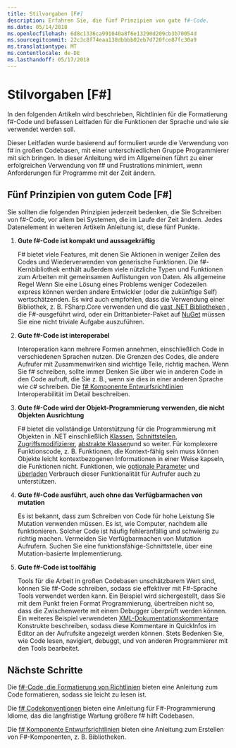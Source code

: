 ```yaml
---
title: Stilvorgaben [F#]
description: Erfahren Sie, die fünf Prinzipien von gute f#-Code.
ms.date: 05/14/2018
ms.openlocfilehash: 6d8c1336ca991040a8f6e13290d209cb3b70054d
ms.sourcegitcommit: 22c3c8f74eaa138dbbbb02eb7d720fce87fc30a9
ms.translationtype: MT
ms.contentlocale: de-DE
ms.lasthandoff: 05/17/2018
---
```

# <a name="f-style-guide"></a>Stilvorgaben [F#]

In den folgenden Artikeln wird beschrieben, Richtlinien für die Formatierung f#-Code und befassen Leitfaden für die Funktionen der Sprache und wie sie verwendet werden soll.

Dieser Leitfaden wurde basierend auf formuliert wurde die Verwendung von f# in großen Codebasen, mit einer unterschiedlichen Gruppe Programmierer mit sich bringen. In dieser Anleitung wird im Allgemeinen führt zu einer erfolgreichen Verwendung von f# und Frustrations minimiert, wenn Anforderungen für Programme mit der Zeit ändern.

## <a name="five-principles-of-good-f-code"></a>Fünf Prinzipien von gutem Code [F#]

Sie sollten die folgenden Prinzipien jederzeit bedenken, die Sie Schreiben von f#-Code, vor allem bei Systemen, die im Laufe der Zeit ändern. Jedes Datenelement in weiteren Artikeln Anleitung ist, diese fünf Punkte.

1. **Gute f#-Code ist kompakt und aussagekräftig**

    F# bietet viele Features, mit denen Sie Aktionen in weniger Zeilen des Codes und Wiederverwenden von generische Funktionen. Die f#-Kernbibliothek enthält außerdem viele nützliche Typen und Funktionen zum Arbeiten mit gemeinsamen Auflistungen von Daten. Als allgemeine Regel Wenn Sie eine Lösung eines Problems weniger Codezeilen express können werden andere Entwickler (oder die zukünftige Self) wertschätzenden. Es wird auch empfohlen, dass die Verwendung einer Bibliothek, z. B. FSharp.Core verwenden und die [vast .NET Bibliotheken](https://docs.microsoft.com/dotnet/api/) , die F#-ausgeführt wird, oder ein Drittanbieter-Paket auf [NuGet](https://www.nuget.org/) müssen Sie eine nicht triviale Aufgabe auszuführen.

2. **Gute f#-Code ist interoperabel**

    Interoperation kann mehrere Formen annehmen, einschließlich Code in verschiedenen Sprachen nutzen. Die Grenzen des Codes, die andere Aufrufer mit Zusammenwirken sind wichtige Teile, richtig machen. Wenn Sie f# schreiben, sollte immer Denken Sie über wie in anderen Code in den Code aufruft, die Sie z. B., wenn sie dies in einer anderen Sprache wie c# schreiben. Die [f# Komponente Entwurfsrichtlinien](component-design-guidelines.md) Interoperabilität im Detail beschreiben.

3. **Gute f#-Code wird der Objekt-Programmierung verwenden, die nicht Objekten Ausrichtung**

    F# bietet die vollständige Unterstützung für die Programmierung mit Objekten in .NET einschließlich [Klassen](../language-reference/classes.md), [Schnittstellen](../language-reference/interfaces.md), [Zugriffsmodifizierer](../language-reference/access-control.md), [abstrakte Klassen](../language-reference/abstract-classes.md)und so weiter. Für komplexere Funktionscode, z. B. Funktionen, die Kontext-fähig sein muss können Objekte leicht kontextbezogenen Informationen in einer Weise kapseln, die Funktionen nicht. Funktionen, wie [optionale Parameter](../language-reference/members/methods.md#optional-arguments) und [überladen](../language-reference/members/methods.md#overloaded-methods) Verbrauch dieser Funktionalität für Aufrufer auch zu unterstützen.

4. **Gute f#-Code ausführt, auch ohne das Verfügbarmachen von mutation**

    Es ist bekannt, dass zum Schreiben von Code für hohe Leistung Sie Mutation verwenden müssen. Es ist, wie Computer, nachdem alle funktionieren. Solcher Code ist häufig fehleranfällig und schwierig zu richtig machen. Vermeiden Sie Verfügbarmachen von Mutation Aufrufern. Suchen Sie eine funktionsfähige-Schnittstelle, über eine Mutation-basierte Implementierung.

5. **Gute f#-Code ist toolfähig**

    Tools für die Arbeit in großen Codebasen unschätzbarem Wert sind, können Sie f#-Code schreiben, sodass sie effektiver mit F#-Sprache Tools verwendet werden kann. Ein Beispiel wird sichergestellt, dass Sie mit dem Punkt freien Format Programmierung, übertreiben nicht so, dass die Zwischenwerte mit einem Debugger überprüft werden können. Ein weiteres Beispiel verwendeten [XML-Dokumentationskommentare](../language-reference/xml-documentation.md) Konstrukte beschreiben, sodass diese Kommentare in QuickInfos im Editor an der Aufrufsite angezeigt werden können. Stets Bedenken Sie, wie Code lesen, navigiert, debuggt, und von anderen Programmierer mit den Tools bearbeitet.

## <a name="next-steps"></a>Nächste Schritte

Die [f#-Code, die Formatierung von Richtlinien](formatting.md) bieten eine Anleitung zum Code formatieren, sodass sie leicht zu lesen ist.

Die [f# Codekonventionen](conventions.md) bieten eine Anleitung für F#-Programmierung Idiome, das die langfristige Wartung größere f# hilft Codebasen.

Die [f# Komponente Entwurfsrichtlinien](component-design-guidelines.md) bieten eine Anleitung zum Erstellen von F#-Komponenten, z. B. Bibliotheken.
